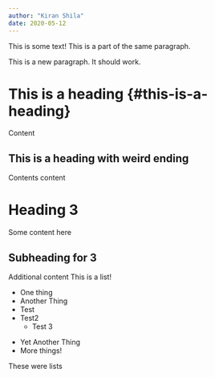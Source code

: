 ```yaml
---
author: "Kiran Shila"
date: 2020-05-12
---
```


This is some text!
This is a part of the same paragraph.

This is a new paragraph. It should work.

# This is a heading {#this-is-a-heading}

Content

## This is a heading with weird ending

Contents content

# Heading 3

Some content here

## Subheading for 3

Additional content
This is a list!

- One thing
- Another Thing
- Test
- Test2
  - Test 3

* Yet Another Thing
* More things!

These were lists
